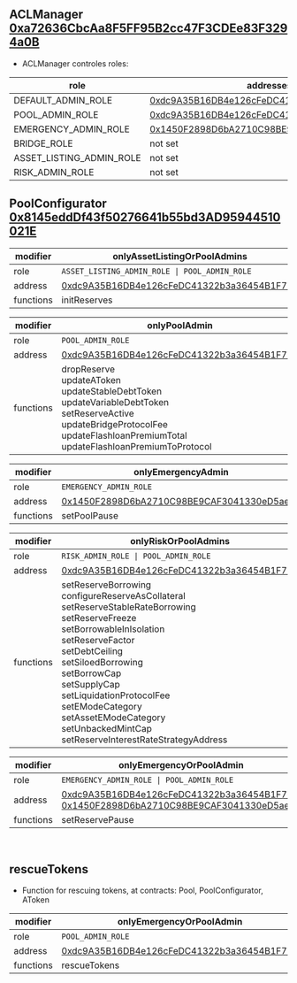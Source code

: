 ## ACLManager [0xa72636CbcAa8F5FF95B2cc47F3CDEe83F3294a0B](https://polygonscan.com/address/0xa72636CbcAa8F5FF95B2cc47F3CDEe83F3294a0B)

- ACLManager controles roles:

| role | addresses |
| --------- | -------- |
DEFAULT_ADMIN_ROLE | [0xdc9A35B16DB4e126cFeDC41322b3a36454B1F772](https://polygonscan.com/address/0xdc9A35B16DB4e126cFeDC41322b3a36454B1F772)
POOL_ADMIN_ROLE | [0xdc9A35B16DB4e126cFeDC41322b3a36454B1F772](https://polygonscan.com/address/0xdc9A35B16DB4e126cFeDC41322b3a36454B1F772)
EMERGENCY_ADMIN_ROLE | [0x1450F2898D6bA2710C98BE9CAF3041330eD5ae58](https://polygonscan.com/address/0x1450F2898D6bA2710C98BE9CAF3041330eD5ae58)
BRIDGE_ROLE | not set
ASSET_LISTING_ADMIN_ROLE | not set
RISK_ADMIN_ROLE | not set


## PoolConfigurator [0x8145eddDf43f50276641b55bd3AD95944510021E](https://polygonscan.com/address/0x8145eddDf43f50276641b55bd3AD95944510021E)

| modifier | onlyAssetListingOrPoolAdmins | 
| --------- | -------- |
| role | `ASSET_LISTING_ADMIN_ROLE \| POOL_ADMIN_ROLE`
| address | [0xdc9A35B16DB4e126cFeDC41322b3a36454B1F772](https://polygonscan.com/address/0xdc9A35B16DB4e126cFeDC41322b3a36454B1F772) 
| functions | initReserves

| modifier | onlyPoolAdmin | 
| --------- | -------- |
| role | `POOL_ADMIN_ROLE`
| address | [0xdc9A35B16DB4e126cFeDC41322b3a36454B1F772](https://polygonscan.com/address/0xdc9A35B16DB4e126cFeDC41322b3a36454B1F772) 
| functions | dropReserve<br/> updateAToken<br/> updateStableDebtToken<br/> updateVariableDebtToken<br/> setReserveActive<br/> updateBridgeProtocolFee<br/> updateFlashloanPremiumTotal<br/> updateFlashloanPremiumToProtocol

| modifier | onlyEmergencyAdmin | 
| --------- | -------- |
| role | `EMERGENCY_ADMIN_ROLE`
| address | [0x1450F2898D6bA2710C98BE9CAF3041330eD5ae58](https://polygonscan.com/address/0x1450F2898D6bA2710C98BE9CAF3041330eD5ae58)
| functions | setPoolPause

| modifier | onlyRiskOrPoolAdmins | 
| --------- | -------- |
| role | `RISK_ADMIN_ROLE \| POOL_ADMIN_ROLE`
| address | [0xdc9A35B16DB4e126cFeDC41322b3a36454B1F772](https://polygonscan.com/address/0xdc9A35B16DB4e126cFeDC41322b3a36454B1F772)
| functions | setReserveBorrowing<br/> configureReserveAsCollateral<br/> setReserveStableRateBorrowing<br/> setReserveFreeze<br/> setBorrowableInIsolation<br/> setReserveFactor<br/> setDebtCeiling<br/> setSiloedBorrowing<br/> setBorrowCap<br/> setSupplyCap<br/> setLiquidationProtocolFee<br/> setEModeCategory<br/> setAssetEModeCategory<br/> setUnbackedMintCap<br/> setReserveInterestRateStrategyAddress


| modifier | onlyEmergencyOrPoolAdmin | 
| --------- | -------- |
| role | `EMERGENCY_ADMIN_ROLE \| POOL_ADMIN_ROLE`
| address | [0xdc9A35B16DB4e126cFeDC41322b3a36454B1F772](https://polygonscan.com/address/0xa35b76E4935449E33C56aB24b23fcd3246f13470)<br/> [0x1450F2898D6bA2710C98BE9CAF3041330eD5ae58](https://polygonscan.com/address/0x1450F2898D6bA2710C98BE9CAF3041330eD5ae58)
| functions | setReservePause

<br/>

## rescueTokens

- Function for rescuing tokens, at contracts: Pool, PoolConfigurator, AToken

| modifier | onlyEmergencyOrPoolAdmin | 
| --------- | -------- |
| role | `POOL_ADMIN_ROLE`
| address | [0xdc9A35B16DB4e126cFeDC41322b3a36454B1F772](https://polygonscan.com/address/0xdc9A35B16DB4e126cFeDC41322b3a36454B1F772) 
| functions | rescueTokens

